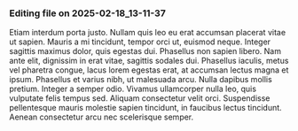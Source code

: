 

### Editing file on 2025-02-18_13-11-37

Etiam interdum porta justo. Nullam quis leo eu erat accumsan placerat vitae ut sapien. Mauris a mi tincidunt, tempor orci ut, euismod neque. Integer sagittis maximus dolor, quis egestas dui. Phasellus non sapien libero. Nam ante elit, dignissim in erat vitae, sagittis sodales dui. Phasellus iaculis, metus vel pharetra congue, lacus lorem egestas erat, at accumsan lectus magna et ipsum. Phasellus et varius nibh, ut malesuada arcu. Nulla dapibus mollis pretium. Integer a semper odio. Vivamus ullamcorper nulla leo, quis vulputate felis tempus sed. Aliquam consectetur velit orci. Suspendisse pellentesque mauris molestie sapien tincidunt, in faucibus lectus tincidunt. Aenean consectetur arcu nec scelerisque semper.



